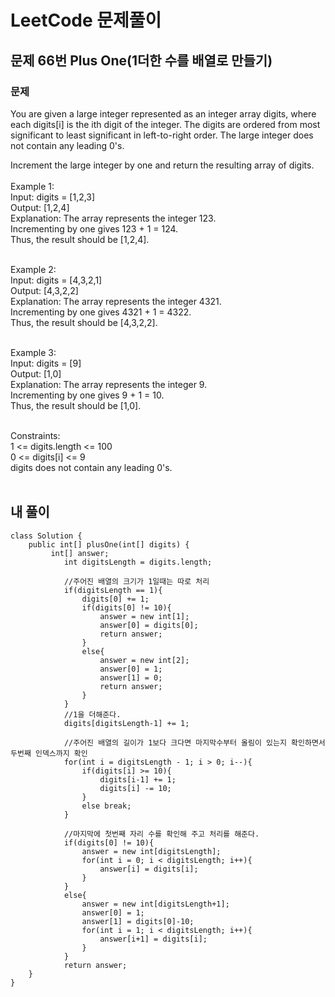 # LeetCode 문제풀이

## 문제 66번 Plus One(1더한 수를 배열로 만들기)
### 문제<br>
You are given a large integer represented as an integer array digits, where each digits[i] is the ith digit of the integer. The digits are ordered from most significant to least significant in left-to-right order. The large integer does not contain any leading 0's.

Increment the large integer by one and return the resulting array of digits.
<br><br>
Example 1:<br>
Input: digits = [1,2,3]<br>
Output: [1,2,4]<br>
Explanation: The array represents the integer 123.<br>
Incrementing by one gives 123 + 1 = 124.<br>
Thus, the result should be [1,2,4].<br><br>

Example 2:<br>
Input: digits = [4,3,2,1]<br>
Output: [4,3,2,2]<br>
Explanation: The array represents the integer 4321.<br>
Incrementing by one gives 4321 + 1 = 4322.<br>
Thus, the result should be [4,3,2,2].<br><br>

Example 3:<br>
Input: digits = [9]<br>
Output: [1,0]<br>
Explanation: The array represents the integer 9.<br>
Incrementing by one gives 9 + 1 = 10.<br>
Thus, the result should be [1,0].<br><br> 

Constraints:<br>
1 <= digits.length <= 100<br>
0 <= digits[i] <= 9<br>
digits does not contain any leading 0's.<br><br>
 
 
## 내 풀이
```
class Solution {
    public int[] plusOne(int[] digits) {
         int[] answer;
            int digitsLength = digits.length;

            //주어진 배열의 크기가 1일때는 따로 처리
            if(digitsLength == 1){
                digits[0] += 1;
                if(digits[0] != 10){
                    answer = new int[1];
                    answer[0] = digits[0];
                    return answer;
                }
                else{
                    answer = new int[2];
                    answer[0] = 1;
                    answer[1] = 0;
                    return answer;
                }
            }
            //1을 더해준다.
            digits[digitsLength-1] += 1;
            
            //주어진 배열의 길이가 1보다 크다면 마지막수부터 올림이 있는지 확인하면서 두번째 인덱스까지 확인
            for(int i = digitsLength - 1; i > 0; i--){
                if(digits[i] >= 10){
                    digits[i-1] += 1;
                    digits[i] -= 10;
                }
                else break;
            }

            //마지막에 첫번째 자리 수를 확인해 주고 처리를 해준다.
            if(digits[0] != 10){
                answer = new int[digitsLength];
                for(int i = 0; i < digitsLength; i++){
                    answer[i] = digits[i];
                }
            }
            else{
                answer = new int[digitsLength+1];
                answer[0] = 1;
                answer[1] = digits[0]-10;
                for(int i = 1; i < digitsLength; i++){
                    answer[i+1] = digits[i];
                }
            }
            return answer;
    }
}
```